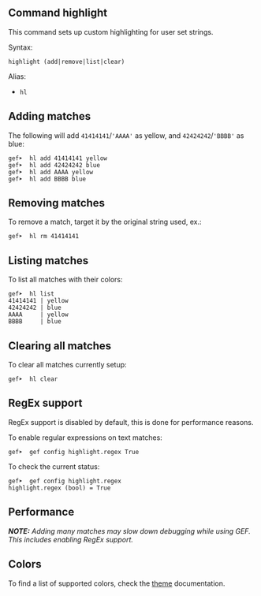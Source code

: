 ## Command highlight ##

This command sets up custom highlighting for user set strings.

Syntax:

```
highlight (add|remove|list|clear)
```

Alias:

  - `hl`

## Adding matches

The following will add `41414141`/`'AAAA'` as yellow, and `42424242`/`'BBBB'`
as blue:

```
gef➤  hl add 41414141 yellow
gef➤  hl add 42424242 blue
gef➤  hl add AAAA yellow
gef➤  hl add BBBB blue
```

## Removing matches

To remove a match, target it by the original string used, ex.:

```
gef➤  hl rm 41414141
```

## Listing matches

To list all matches with their colors:

```
gef➤  hl list
41414141 | yellow
42424242 | blue
AAAA     | yellow
BBBB     | blue
```

## Clearing all matches

To clear all matches currently setup:

```
gef➤  hl clear
```

## RegEx support

RegEx support is disabled by default, this is done for performance reasons.

To enable regular expressions on text matches:

```
gef➤  gef config highlight.regex True
```

To check the current status:

```
gef➤  gef config highlight.regex
highlight.regex (bool) = True
```

## Performance

_**NOTE:** Adding many matches may slow down debugging while using GEF.
This includes enabling RegEx support._

## Colors

To find a list of supported colors, check the
[theme](./theme.md#changing-colors) documentation.


